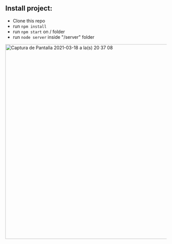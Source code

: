 ## Install project:

- Clone this repo
- run `npm install`
- run `npm start` on / folder
- run `node server` inside "/server" folder

<img width="609" alt="Captura de Pantalla 2021-03-18 a la(s) 20 37 08" src="https://user-images.githubusercontent.com/7572859/112224795-94dcec00-8c0a-11eb-89f8-5a1452624b98.png">
